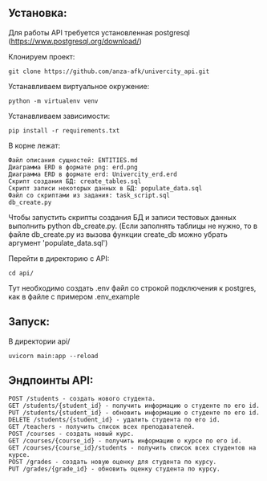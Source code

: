 ## Установка:

Для работы API требуется установленная postgresql (https://www.postgresql.org/download/)

Клонируем проект:  

    git clone https://github.com/anza-afk/univercity_api.git  

Устанавливаем виртуальное окружение:  
    
    python -m virtualenv venv

Устанавливаем зависимости:  

    pip install -r requirements.txt
    
В корне лежат:  
    
    Файл описания сущностей: ENTITIES.md
    Диаграмма ERD в формате png: erd.png
    Диаграмма ERD в формате erd: Univercity_erd.erd
    Скрипт создания БД: create_tables.sql
    Скрипт записи некоторых данных в БД: populate_data.sql
    Файл со скриптами из задания: task_script.sql
    db_create.py

Чтобы запустить скрипты создания БД и записи тестовых данных выполнить python db_create.py. 
(Если заполнять таблицы не нужно, то в файле db_create.py из вызова функции create_db можно убрать аргумент 'populate_data.sql')  

Перейти в директорию с API:  

    cd api/
    
Тут необходимо создать .env файл со строкой подключения к postgres, как в файле с примером .env_example  

## Запуск:  

В директории api/ 

    uvicorn main:app --reload


## Эндпоинты API:  

    POST /students - создать нового студента.
    GET /students/{student_id} - получить информацию о студенте по его id.
    PUT /students/{student_id} - обновить информацию о студенте по его id.
    DELETE /students/{student_id} - удалить студента по его id.
    GET /teachers - получить список всех преподавателей.
    POST /courses - создать новый курс.
    GET /courses/{course_id} - получить информацию о курсе по его id.
    GET /courses/{course_id}/students - получить список всех студентов на курсе.
    POST /grades - создать новую оценку для студента по курсу.
    PUT /grades/{grade_id} - обновить оценку студента по курсу.
